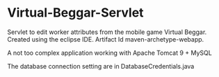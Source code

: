 # Virtual-Beggar-Servlet
Servlet to edit worker attributes from the mobile game Virtual Beggar. 
Created using the eclipse IDE. Artifact Id maven-archetype-webapp.

A not too complex application working with Apache Tomcat 9 + MySQL

The database connection setting are in DatabaseCredentials.java
